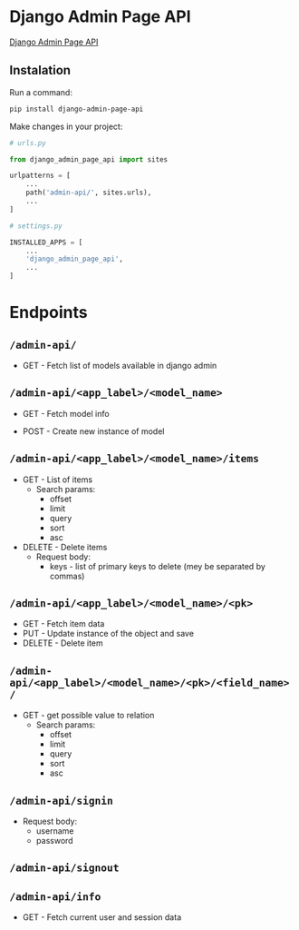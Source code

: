 # Django Admin Page API

[Django Admin Page API](https://pypi.org/project/django-admin-page-api/)

## Instalation

Run a command:

```bash 
pip install django-admin-page-api
```

Make changes in your project:

```py
# urls.py

from django_admin_page_api import sites

urlpatterns = [
    ...
    path('admin-api/', sites.urls),
    ...
]
```

```py
# settings.py

INSTALLED_APPS = [
    ...
    'django_admin_page_api',
    ...
]
```

# Endpoints


## `/admin-api/`

- GET - Fetch list of models available in django admin

## `/admin-api/<app_label>/<model_name>`

- GET - Fetch model info 

- POST - Create new instance of model

## `/admin-api/<app_label>/<model_name>/items` 

- GET - List of items 
    - Search params:
        - offset
        - limit
        - query
        - sort
        - asc
- DELETE - Delete items
    - Request body:
        - keys - list of primary keys to delete (mey be separated by commas)

## `/admin-api/<app_label>/<model_name>/<pk>` 
- GET - Fetch item data
- PUT - Update instance of the object and save
- DELETE - Delete item

## `/admin-api/<app_label>/<model_name>/<pk>/<field_name>/`
- GET - get possible value to relation
    - Search params:
        - offset
        - limit
        - query
        - sort
        - asc

## `/admin-api/signin`
- Request body:
    - username
    - password

## `/admin-api/signout`

## `/admin-api/info`

- GET - Fetch current user and session data








